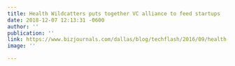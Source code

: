 ```yaml
---
title: Health Wildcatters puts together VC alliance to feed startups
date: 2018-12-07 12:13:31 -0600
author: ''
publication: ''
link: https://www.bizjournals.com/dallas/blog/techflash/2016/09/health-wildcatters-puts-together-alliance-to-feed.html
image: ''

---
```

